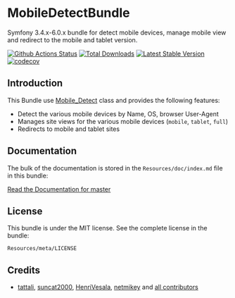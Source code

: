 MobileDetectBundle
=============

Symfony 3.4.x-6.0.x bundle for detect mobile devices, manage mobile view and redirect to the mobile and tablet version.

[![Github Actions Status](https://github.com/tattali/MobileDetectBundle/actions/workflows/main.yml/badge.svg?branch=master)](https://github.com/tattali/MobileDetectBundle/actions/workflows/main.yml?query=branch%3Amaster) [![Total Downloads](http://poser.pugx.org/tattali/mobile-detect-bundle/downloads)](https://packagist.org/packages/tattali/mobile-detect-bundle)  [![Latest Stable Version](http://poser.pugx.org/tattali/mobile-detect-bundle/v)](https://packagist.org/packages/tattali/mobile-detect-bundle) [![codecov](https://codecov.io/gh/tattali/MobileDetectBundle/branch/master/graph/badge.svg?token=HWV1OYRSD9)](https://codecov.io/gh/tattali/MobileDetectBundle)

Introduction
------------

This Bundle use [Mobile_Detect](https://github.com/serbanghita/Mobile-Detect) class and provides the following features:

* Detect the various mobile devices by Name, OS, browser User-Agent
* Manages site views for the various mobile devices (`mobile`, `tablet`, `full`)
* Redirects to mobile and tablet sites


## Documentation

The bulk of the documentation is stored in the `Resources/doc/index.md` file in this bundle:

[Read the Documentation for master](src/Resources/doc/index.md)


## License

This bundle is under the MIT license. See the complete license in the bundle:

    Resources/meta/LICENSE


## Credits

- [tattali](https://github.com/tattali), [suncat2000](https://github.com/suncat2000), [HenriVesala](https://github.com/HenriVesala), [netmikey](https://github.com/netmikey) and [all contributors](https://github.com/tattali/MobileDetectBundle/graphs/contributors)
